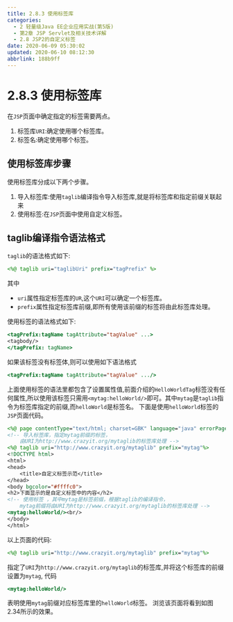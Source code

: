 ```yaml
---
title: 2.8.3 使用标签库
categories: 
  - 2 轻量级Java EE企业应用实战(第5版)
  - 第2章 JSP Servlet及相关技术详解
  - 2.8 JSP2的自定义标签
date: 2020-06-09 05:30:02
updated: 2020-06-10 08:12:30
abbrlink: 188b9ff
---
```

# 2.8.3 使用标签库
在`JSP`页面中确定指定的标签需要两点。
1. 标签库`URI`:确定使用哪个标签库。
2. 标签名:确定使用哪个标签。

## 使用标签库步骤
使用标签库分成以下两个步骤。
1. 导入标签库:使用`taglib`编译指令导入标签库,就是将标签库和指定前缀关联起来
2. 使用标签:在`JSP`页面中使用自定义标签。

## taglib编译指令语法格式
`taglib`的语法格式如下:
```jsp
<%@ taglib uri="taglibUri" prefix="tagPrefix" %>
```
其中
- `uri`属性指定标签库的`UR`,这个`URI`可以确定一个标签库。
- `prefix`属性指定标签库前缀,即所有使用该前缀的标签将由此标签库处理。

使用标签的语法格式如下:
```jsp
<tagPrefix:tagName tagAttribute="tagValue" ...>
<tagbody/>
</tagPrefix: tagName>
```
如果该标签没有标签体,则可以使用如下语法格式
```jsp
<tagPrefix:tagName tagAttribute="tagValue" .../>
```
上面使用标签的语法里都包含了设置属性值,前面介绍的`HelloWorldTag`标签没有任何属性,所以使用该标签只需用`<mytag:helloWorld/>`即可。其中`mytag`是`taglib`指令为标签库指定的前缀,而`helloWorld`是标签名。
下面是使用`helloWorld`标签的`JSP`页面代码。
```jsp
<%@ page contentType="text/html; charset=GBK" language="java" errorPage="" %>
<!-- 导入标签库，指定mytag前缀的标签，
    由URI为http://www.crazyit.org/mytaglib的标签库处理 -->
<%@ taglib uri="http://www.crazyit.org/mytaglib" prefix="mytag"%>
<!DOCTYPE html>
<html>
<head>
    <title>自定义标签示范</title>
</head>
<body bgcolor="#ffffc0">
<h2>下面显示的是自定义标签中的内容</h2>
<!-- 使用标签 ，其中mytag是标签前缀，根据taglib的编译指令，
    mytag前缀将由URI为http://www.crazyit.org/mytaglib的标签库处理 -->
<mytag:helloWorld/><br/>
</body>
</html>
```
以上页面的代码:
```jsp
<%@ taglib uri="http://www.crazyit.org/mytaglib" prefix="mytag"%>
```
指定了`URI`为`http://www.crazyit.org/mytaglib`的标签库,并将这个标签库的前缀设置为`mytag`,
代码
```jsp
<mytag:helloWorld/>
```
表明使用`mytag`前缀对应标签库里的`helloWorld`标签。
浏览该页面将看到如图2.34所示的效果。
